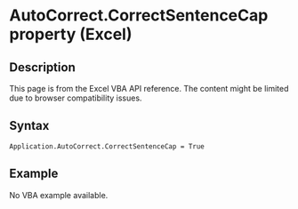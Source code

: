 # AutoCorrect.CorrectSentenceCap property (Excel)

## Description
This page is from the Excel VBA API reference. The content might be limited due to browser compatibility issues.

## Syntax
```vba
Application.AutoCorrect.CorrectSentenceCap = True
```

## Example
No VBA example available.
